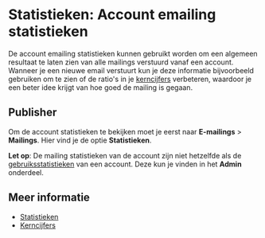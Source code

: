 # Statistieken: Account emailing statistieken

De account emailing statistieken kunnen gebruikt worden om een algemeen 
resultaat te laten zien van alle mailings verstuurd vanaf een account. 
Wanneer je een nieuwe email verstuurt kun je deze informatie bijvoorbeeld 
gebruiken om te zien of de ratio's in je [kerncijfers](./statistics-key-figures) verbeteren, waardoor 
je een beter idee krijgt van hoe goed de mailing is gegaan.

## Publisher

Om de account statistieken te bekijken moet je eerst naar **E-mailings** > 
**Mailings**. Hier vind je de optie **Statistieken**.

**Let op**: De mailing statistieken van de account zijn niet hetzelfde 
als de [gebruiksstatistieken](./statistics-account) van een account. Deze kun je vinden in het **Admin** 
onderdeel.

## Meer informatie

* [Statistieken](./statistics)
* [Kerncijfers](./statistics-key-figures)
